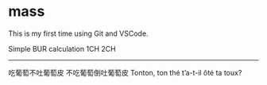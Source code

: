 # mass

This is my first time using Git and VSCode.

Simple BUR calculation
1CH
2CH

-----------------------------------------------------------
吃葡萄不吐葡萄皮 不吃葡萄倒吐葡萄皮
Tonton, ton thé t’a-t-il ôté ta toux?
